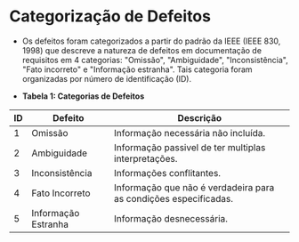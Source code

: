 # Categorização de Defeitos
- Os defeitos foram categorizados a partir do padrão da IEEE (IEEE 830, 1998) que descreve
 a natureza de defeitos em documentação de requisitos em 4 categorias: "Omissão",
 "Ambiguidade", "Inconsistência", "Fato incorreto" e "Informação estranha". Tais categoria
 foram organizadas por número de identificação (ID).

- **Tabela 1: Categorias de Defeitos**
  
| ID     | Defeito | Descrição                                                 |
|----------|------------|---------------------------------------------------------------|
| 1    | Omissão| Informação necessária não incluída. |
| 2 |  Ambiguidade| Informação passivel de ter multiplas interpretações.  |
| 3 |  Inconsistência|  Informações conflitantes.|
| 4 |  Fato Incorreto|  Informação que não é verdadeira para as condições especificadas. | 
| 5 |  Informação Estranha| Informação desnecessária. |
